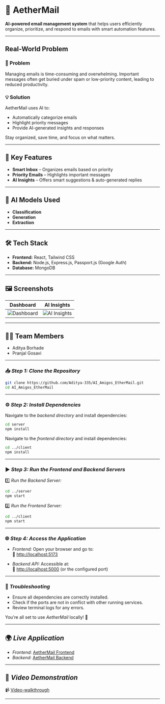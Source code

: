 # 📩 AetherMail

**AI-powered email management system** that helps users efficiently organize, prioritize, and respond to emails with smart automation features.

---

##  Real-World Problem

### 📌 Problem
Managing emails is time-consuming and overwhelming. Important messages often get buried under spam or low-priority content, leading to reduced productivity.

### 💡 Solution
AetherMail uses AI to:
-  Automatically categorize emails  
-  Highlight priority messages  
-  Provide AI-generated insights and responses  

Stay organized, save time, and focus on what matters.

---

## 🚀 Key Features
-  **Smart Inbox** – Organizes emails based on priority  
-  **Priority Emails** – Highlights important messages  
-  **AI Insights** – Offers smart suggestions & auto-generated replies  

---

## 🤖 AI Models Used
-  **Classification**  
-  **Generation**  
-  **Extraction**  

---

## 🛠 Tech Stack
- **Frontend:** React, Tailwind CSS  
- **Backend:** Node.js, Express.js, Passport.js (Google Auth)  
- **Database:** MongoDB  

---

## 🖼 Screenshots

| Dashboard | AI Insights |
|----------|-------------|
| ![Dashboard](https://github.com/user-attachments/assets/e603bfad-3177-4134-b8ac-b96f26a5aec8) | ![AI Insights](https://github.com/user-attachments/assets/f93d8165-f3c8-44ef-b4a2-7effa12a5db7) |

---

## 👨‍💻 Team Members
- Aditya Borhade  
- Pranjal Gosavi  

---

### 📥 *Step 1: Clone the Repository*  

```bash
git clone https://github.com/Aditya-335/AI_Amigos_EtherMail.git
cd AI_Amigos_EtherMail
```


---

### ⚙ *Step 2: Install Dependencies*  

Navigate to the *backend directory* and install dependencies:  

```bash
cd server
npm install
```

Navigate to the *frontend directory* and install dependencies:  

```bash
cd ../client
npm install
```

---

### ▶ *Step 3: Run the Frontend and Backend Servers*  

1️⃣ *Run the Backend Server:*  

```bash
cd ../server
npm start
```

2️⃣ *Run the Frontend Server:*  

```bash
cd ../client
npm start
```

---

### 🌐 *Step 4: Access the Application*  

- *Frontend:* Open your browser and go to:  
  🔗 [http://localhost:5173](http://localhost:5173)  

- *Backend API:* Accessible at:  
  🔗 [http://localhost:5000](http://localhost:5000) (or the configured port)  

---

### 🐞 *Troubleshooting*  

- Ensure all dependencies are correctly installed.  
- Check if the ports are not in conflict with other running services.  
- Review terminal logs for any errors.  

You're all set to use *AetherMail* locally! 🚀  

---

## 🌍 *Live Application*  
- *Frontend:* [AetherMail Frontend](https://client-sigma-woad.vercel.app/)  
- *Backend:* [AetherMail Backend](https://ai-amigos-ethermail.onrender.com)  

---

## 🎥 *Video Demonstration*  
📹 [Video-walkthrough](https://drive.google.com/file/d/19NFnO6_99n7fVLOc3RMh2ytdF8E5AGR9/view?usp=sharing)  

---
